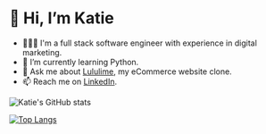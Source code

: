 # 👋 Hi, I’m Katie
- 👩🏻‍💻 I'm a full stack software engineer with experience in digital marketing.
- 🌱 I’m currently learning Python.
- 👀 Ask me about [Lululime](http://lululime.onrender.com/), my eCommerce website clone. 
- 📫 Reach me on [LinkedIn](https://www.linkedin.com/in/katiehan22/).

![Katie's GitHub stats](https://github-readme-stats.vercel.app/api?username=katiehan22&show_icons=true&theme=dracula)

[![Top Langs](https://github-readme-stats.vercel.app/api/top-langs/?username=katiehan22&layout=compact&theme=dracula)](https://github.com/katiehan22/github-readme-stats)
